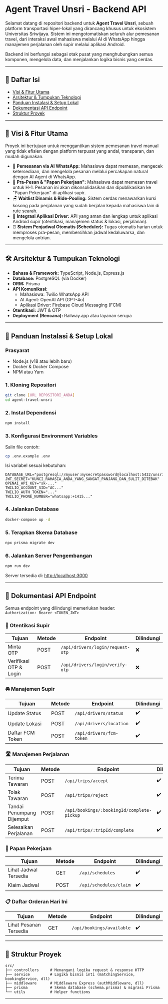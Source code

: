 # Agent Travel Unsri - Backend API

Selamat datang di repositori backend untuk **Agent Travel Unsri**, sebuah platform transportasi hiper-lokal yang dirancang khusus untuk ekosistem Universitas Sriwijaya. Sistem ini mengotomatiskan seluruh alur pemesanan travel, dari interaksi awal mahasiswa melalui AI di WhatsApp hingga manajemen perjalanan oleh supir melalui aplikasi Android.

Backend ini berfungsi sebagai otak pusat yang menghubungkan semua komponen, mengelola data, dan menjalankan logika bisnis yang cerdas.

---

## 📑 Daftar Isi
- [Visi & Fitur Utama](#-visi--fitur-utama)
- [Arsitektur & Tumpukan Teknologi](#-arsitektur--tumpukan-teknologi)
- [Panduan Instalasi & Setup Lokal](#-panduan-instalasi--setup-lokal)
- [Dokumentasi API Endpoint](#-dokumentasi-api-endpoint)
- [Struktur Proyek](#-struktur-proyek)

---

## 🎯 Visi & Fitur Utama
Proyek ini bertujuan untuk menggantikan sistem pemesanan travel manual yang tidak efisien dengan platform terpusat yang andal, transparan, dan mudah digunakan.

- 🤖 **Pemesanan via AI WhatsApp:** Mahasiswa dapat memesan, mengecek ketersediaan, dan mengelola pesanan melalui percakapan natural dengan AI Agent di WhatsApp.
- 📅 **Pra-Pesan & "Papan Pekerjaan":** Mahasiswa dapat memesan travel untuk H-1. Pesanan ini akan dikonsolidasikan dan dipublikasikan ke "Papan Pekerjaan" di aplikasi supir.
- 🪑 **Waitlist Dinamis & Ride-Pooling:** Sistem cerdas menawarkan kursi kosong pada perjalanan yang sudah berjalan kepada mahasiswa lain di rute searah.
- 📱 **Integrasi Aplikasi Driver:** API yang aman dan lengkap untuk aplikasi Android supir (otentikasi, manajemen status & lokasi, perjalanan).
- ⏰ **Sistem Penjadwal Otomatis (Scheduler):** Tugas otomatis harian untuk memproses pra-pesan, membersihkan jadwal kedaluwarsa, dan mengelola antrian.

---

## 🛠️ Arsitektur & Tumpukan Teknologi
- **Bahasa & Framework:** TypeScript, Node.js, Express.js  
- **Database:** PostgreSQL (via Docker)  
- **ORM:** Prisma  
- **API Komunikasi:**  
  - Mahasiswa: Twilio WhatsApp API  
  - AI Agent: OpenAI API (GPT-4o)  
  - Aplikasi Driver: Firebase Cloud Messaging (FCM)  
- **Otentikasi:** JWT & OTP  
- **Deployment (Rencana):** Railway.app atau layanan serupa  

---

## 🚀 Panduan Instalasi & Setup Lokal

### Prasyarat
- Node.js (v18 atau lebih baru)  
- Docker & Docker Compose  
- NPM atau Yarn  

### 1. Kloning Repositori
```bash
git clone [URL_REPOSITORI_ANDA]
cd agent-travel-unsri
```

### 2. Instal Dependensi
```bash
npm install
```

### 3. Konfigurasi Environment Variables
Salin file contoh:
```bash
cp .env.example .env
```

Isi variabel sesuai kebutuhan:
```env
DATABASE_URL="postgresql://myuser:mysecretpassword@localhost:5432/unsri_travel"
JWT_SECRET="KUNCI_RAHASIA_ANDA_YANG_SANGAT_PANJANG_DAN_SULIT_DITEBAK"
OPENAI_API_KEY="sk-..."
TWILIO_ACCOUNT_SID="AC..."
TWILIO_AUTH_TOKEN="..."
TWILIO_PHONE_NUMBER="whatsapp:+1415..."
```

### 4. Jalankan Database
```bash
docker-compose up -d
```

### 5. Terapkan Skema Database
```bash
npx prisma migrate dev
```

### 6. Jalankan Server Pengembangan
```bash
npm run dev
```
Server tersedia di: [http://localhost:3000](http://localhost:3000)

---

## 📡 Dokumentasi API Endpoint
Semua endpoint yang dilindungi memerlukan header:  
`Authorization: Bearer <TOKEN_JWT>`

### 🔑 Otentikasi Supir
| Tujuan | Metode | Endpoint | Dilindungi |
|--------|--------|----------|------------|
| Minta OTP | POST | `/api/drivers/login/request-otp` | ❌ |
| Verifikasi OTP & Login | POST | `/api/drivers/login/verify-otp` | ❌ |

### 🚘 Manajemen Supir
| Tujuan | Metode | Endpoint | Dilindungi |
|--------|--------|----------|------------|
| Update Status | POST | `/api/drivers/status` | ✔️ |
| Update Lokasi | POST | `/api/drivers/location` | ✔️ |
| Daftar FCM Token | POST | `/api/drivers/fcm-token` | ✔️ |

### 🛣️ Manajemen Perjalanan
| Tujuan | Metode | Endpoint | Dilindungi |
|--------|--------|----------|------------|
| Terima Tawaran | POST | `/api/trips/accept` | ✔️ |
| Tolak Tawaran | POST | `/api/trips/reject` | ✔️ |
| Tandai Penumpang Dijemput | POST | `/api/bookings/:bookingId/complete-pickup` | ✔️ |
| Selesaikan Perjalanan | POST | `/api/trips/:tripId/complete` | ✔️ |

### 📅 Papan Pekerjaan
| Tujuan | Metode | Endpoint | Dilindungi |
|--------|--------|----------|------------|
| Lihat Jadwal Tersedia | GET | `/api/schedules` | ✔️ |
| Klaim Jadwal | POST | `/api/schedules/claim` | ✔️ |

### 📋 Daftar Orderan Hari Ini
| Tujuan | Metode | Endpoint | Dilindungi |
|--------|--------|----------|------------|
| Lihat Pesanan Tersedia | GET | `/api/bookings/available` | ✔️ |

---

## 📂 Struktur Proyek
```
src/
├── controllers     # Menangani logika request & response HTTP
├── service         # Logika bisnis inti (matchingService, bookingService, dll)
├── middleware      # Middleware Express (authMiddleware, dll)
├── prisma          # Skema database (schema.prisma) & migrasi Prisma
└── utils           # Helper functions
```

---
